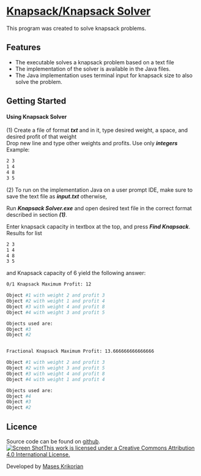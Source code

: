 # [Knapsack/Knapsack Solver](http://www.masesk.com)

This program was created to solve knapsack problems.<br>
## Features

* The executable solves a knapsack problem based on a text file
* The implementation of the solver is available in the Java files.
* The Java implementation uses terminal input for knapsack size to also solve the problem.



## Getting Started


#### Using Knapsack Solver

(1) Create a file of format ***txt*** and in it, type desired weight, a space, and desired profit of that weight<br>
Drop new line and type other weights and profits. Use only ***integers*** Example:

```bash
2 3
1 4
4 8
3 5
```
(2) To run on the implementation Java on a user prompt IDE, make sure to save the text file as ***input.txt*** otherwise,

Run ***Knapsack Solver.exe*** and open desired text file in the correct format described in section ***(1)***.

Enter knapsack capacity in textbox at the top, and press ***Find Knapsack***. Results for list
```bash
2 3
1 4
4 8
3 5
```
and Knapsack capacity of 6 yield the following answer:


```bash
0/1 Knapsack Maximum Profit: 12

Object #1 with weight 2 and profit 3
Object #2 with weight 1 and profit 4
Object #3 with weight 4 and profit 8
Object #4 with weight 3 and profit 5

Objects used are: 
Object #3
Object #2


Fractional Knapsack Maximum Profit: 13.666666666666666

Object #1 with weight 2 and profit 3
Object #2 with weight 3 and profit 5
Object #3 with weight 4 and profit 8
Object #4 with weight 1 and profit 4

Objects used are: 
Object #4
Object #3
Object #2
```

## Licence

Source code can be found on [github](https://github.com/masesk/lafoodie). <br>
[![Screen Shot](https://licensebuttons.net/l/by/4.0/88x31.png)This work is licensed under a Creative Commons Attribution 4.0 International License.](https://creativecommons.org/licenses/by/4.0/)

Developed by [Mases Krikorian](http://masesk.com)

    

